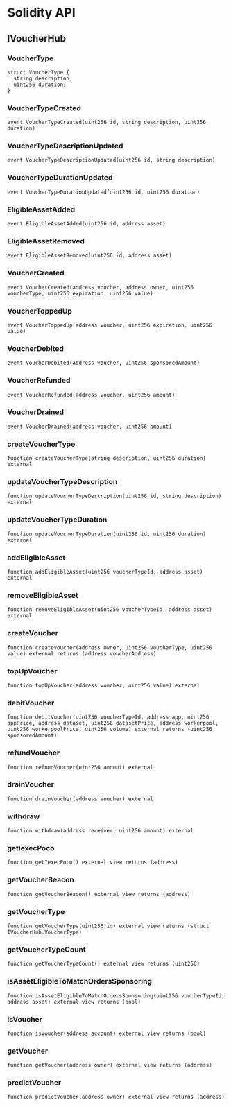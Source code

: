 # Solidity API

## IVoucherHub

### VoucherType

```solidity
struct VoucherType {
  string description;
  uint256 duration;
}
```

### VoucherTypeCreated

```solidity
event VoucherTypeCreated(uint256 id, string description, uint256 duration)
```

### VoucherTypeDescriptionUpdated

```solidity
event VoucherTypeDescriptionUpdated(uint256 id, string description)
```

### VoucherTypeDurationUpdated

```solidity
event VoucherTypeDurationUpdated(uint256 id, uint256 duration)
```

### EligibleAssetAdded

```solidity
event EligibleAssetAdded(uint256 id, address asset)
```

### EligibleAssetRemoved

```solidity
event EligibleAssetRemoved(uint256 id, address asset)
```

### VoucherCreated

```solidity
event VoucherCreated(address voucher, address owner, uint256 voucherType, uint256 expiration, uint256 value)
```

### VoucherToppedUp

```solidity
event VoucherToppedUp(address voucher, uint256 expiration, uint256 value)
```

### VoucherDebited

```solidity
event VoucherDebited(address voucher, uint256 sponsoredAmount)
```

### VoucherRefunded

```solidity
event VoucherRefunded(address voucher, uint256 amount)
```

### VoucherDrained

```solidity
event VoucherDrained(address voucher, uint256 amount)
```

### createVoucherType

```solidity
function createVoucherType(string description, uint256 duration) external
```

### updateVoucherTypeDescription

```solidity
function updateVoucherTypeDescription(uint256 id, string description) external
```

### updateVoucherTypeDuration

```solidity
function updateVoucherTypeDuration(uint256 id, uint256 duration) external
```

### addEligibleAsset

```solidity
function addEligibleAsset(uint256 voucherTypeId, address asset) external
```

### removeEligibleAsset

```solidity
function removeEligibleAsset(uint256 voucherTypeId, address asset) external
```

### createVoucher

```solidity
function createVoucher(address owner, uint256 voucherType, uint256 value) external returns (address voucherAddress)
```

### topUpVoucher

```solidity
function topUpVoucher(address voucher, uint256 value) external
```

### debitVoucher

```solidity
function debitVoucher(uint256 voucherTypeId, address app, uint256 appPrice, address dataset, uint256 datasetPrice, address workerpool, uint256 workerpoolPrice, uint256 volume) external returns (uint256 sponsoredAmount)
```

### refundVoucher

```solidity
function refundVoucher(uint256 amount) external
```

### drainVoucher

```solidity
function drainVoucher(address voucher) external
```

### withdraw

```solidity
function withdraw(address receiver, uint256 amount) external
```

### getIexecPoco

```solidity
function getIexecPoco() external view returns (address)
```

### getVoucherBeacon

```solidity
function getVoucherBeacon() external view returns (address)
```

### getVoucherType

```solidity
function getVoucherType(uint256 id) external view returns (struct IVoucherHub.VoucherType)
```

### getVoucherTypeCount

```solidity
function getVoucherTypeCount() external view returns (uint256)
```

### isAssetEligibleToMatchOrdersSponsoring

```solidity
function isAssetEligibleToMatchOrdersSponsoring(uint256 voucherTypeId, address asset) external view returns (bool)
```

### isVoucher

```solidity
function isVoucher(address account) external view returns (bool)
```

### getVoucher

```solidity
function getVoucher(address owner) external view returns (address)
```

### predictVoucher

```solidity
function predictVoucher(address owner) external view returns (address)
```


